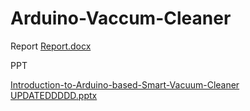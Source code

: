 # Arduino-Vaccum-Cleaner

Report
[Report.docx](https://github.com/user-attachments/files/16149391/Report.docx)

PPT

[Introduction-to-Arduino-based-Smart-Vacuum-Cleaner UPDATEDDDDD.pptx](https://github.com/user-attachments/files/16149393/Introduction-to-Arduino-based-Smart-Vacuum-Cleaner.UPDATEDDDDD.pptx)
